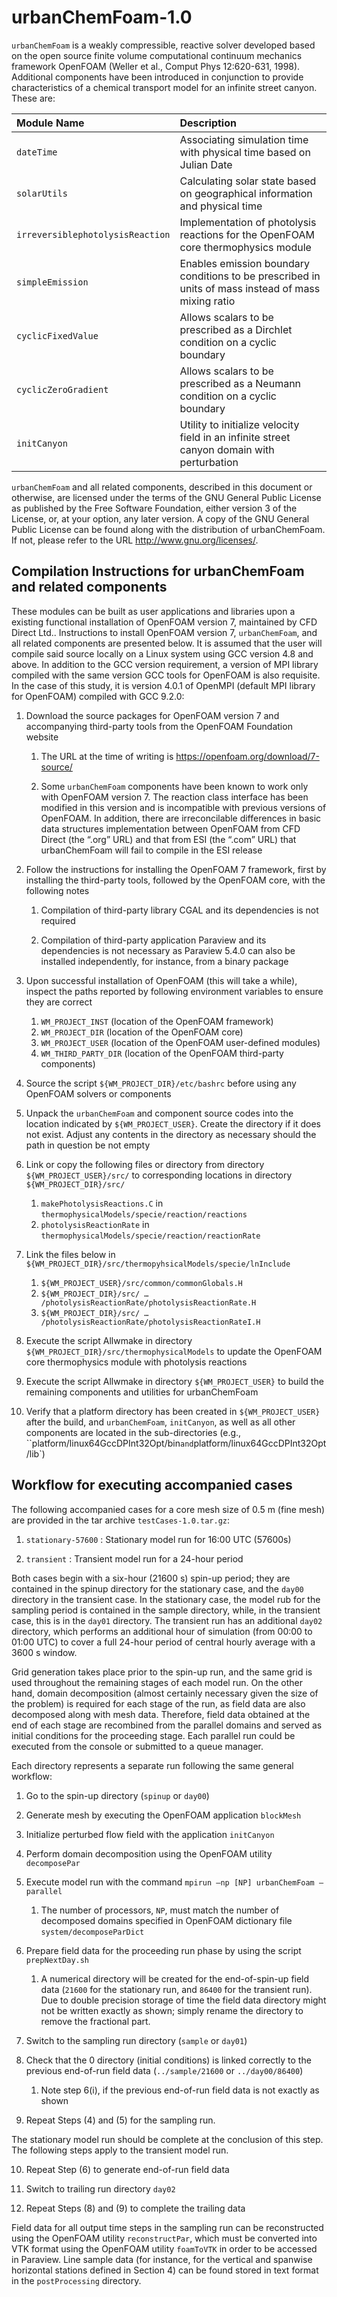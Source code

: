 # urbanChemFoam-1.0

`urbanChemFoam` is a weakly compressible, reactive solver developed based on the open source finite volume computational continuum mechanics framework OpenFOAM (Weller et al., Comput Phys 12:620-631, 1998).  Additional components have been introduced in conjunction to provide characteristics of a chemical transport model for an infinite street canyon.  These are:

  Module Name                     | Description
 :--------------------------------|:----------------------------------------------------------------------------------------------------
 `dateTime`                       |	Associating simulation time with physical time based on Julian Date
 `solarUtils`                     |	Calculating solar state based on geographical information and physical time
 `irreversiblephotolysisReaction` |	Implementation of photolysis reactions for the OpenFOAM core thermophysics module
 `simpleEmission`                 |	Enables emission boundary conditions to be prescribed in units of mass instead of mass mixing ratio
 `cyclicFixedValue`               |	Allows scalars to be prescribed as a Dirchlet condition on a cyclic boundary
 `cyclicZeroGradient`             |	Allows scalars to be prescribed as a Neumann condition on a cyclic boundary
 `initCanyon`                     |	Utility to initialize velocity field in an infinite street canyon domain with perturbation

`urbanChemFoam` and all related components, described in this document or otherwise, are licensed under the terms of the GNU General Public License as published by the Free Software Foundation, either version 3 of the License, or, at your option, any later version.  A copy of the GNU General Public License can be found along with the distribution of urbanChemFoam.  If not, please refer to the URL http://www.gnu.org/licenses/.

## Compilation Instructions for urbanChemFoam and related components

These modules can be built as user applications and libraries upon a existing functional installation of OpenFOAM version 7, maintained by CFD Direct Ltd..  Instructions to install OpenFOAM version 7, `urbanChemFoam`, and all related components are presented below.  It is assumed that the user will compile said source locally on a Linux system using GCC version 4.8 and above.  In addition to the GCC version requirement, a version of MPI library compiled with the same version GCC tools for OpenFOAM is also requisite.  In the case of this study, it is version 4.0.1 of OpenMPI (default MPI library for OpenFOAM) compiled with GCC 9.2.0:

1.	Download the source packages for OpenFOAM version 7 and accompanying third-party tools from the OpenFOAM Foundation website

    1.	The URL at the time of writing is https://openfoam.org/download/7-source/

    2.	Some `urbanChemFoam` components have been known to work only with OpenFOAM version 7.  The reaction class interface has been modified in this version and is incompatible with previous versions of OpenFOAM.  In addition, there are irreconcilable differences in basic data structures implementation between OpenFOAM from CFD Direct (the “.org” URL) and that from ESI (the “.com” URL) that urbanChemFoam will fail to compile in the ESI release
 
2.	Follow the instructions for installing the OpenFOAM 7 framework, first by installing the third-party tools, followed by the OpenFOAM core, with the following notes

    1.	Compilation of third-party library CGAL and its dependencies is not required

    2.	Compilation of third-party application Paraview and its dependencies is not necessary as Paraview 5.4.0 can also be installed independently, for instance, from a binary package

3.	Upon successful installation of OpenFOAM (this will take a while), inspect the paths reported by following environment variables to ensure they are correct

    1.	`WM_PROJECT_INST` (location of the OpenFOAM framework)
    2.	`WM_PROJECT_DIR` (location of the OpenFOAM core)
    3.	`WM_PROJECT_USER` (location of the OpenFOAM user-defined modules)
    4.	`WM_THIRD_PARTY_DIR` (location of the OpenFOAM third-party components)

4.	Source the script `${WM_PROJECT_DIR}/etc/bashrc` before using any OpenFOAM solvers or components

5.	Unpack the `urbanChemFoam` and component source codes into the location indicated by `${WM_PROJECT_USER}`.  Create the directory if it does not exist.  Adjust any contents in the directory as necessary should the path in question be not empty

6.	Link or copy the following files or directory from directory `${WM_PROJECT_USER}/src/` to corresponding locations in directory `${WM_PROJECT_DIR}/src/`

    1.	`makePhotolysisReactions.C` in `thermophysicalModels/specie/reaction/reactions`
    2.	`photolysisReactionRate` in `thermophysicalModels/specie/reaction/reactionRate`

7.	Link the files below in `${WM_PROJECT_DIR}/src/thermopyhsicalModels/specie/lnInclude`

    1.	`${WM_PROJECT_USER}/src/common/commonGlobals.H`
    2.	`${WM_PROJECT_DIR}/src/ … /photolysisReactionRate/photolysisReactionRate.H`
    3.	`${WM_PROJECT_DIR}/src/ … /photolysisReactionRate/photolysisReactionRateI.H`

8.	Execute the script Allwmake in directory `${WM_PROJECT_DIR}/src/thermophysicalModels` to update the OpenFOAM core thermophysics module with photolysis reactions

9.	Execute the script Allwmake in directory `${WM_PROJECT_USER}` to build the remaining components and utilities for urbanChemFoam

10.	Verify that a platform directory has been created in `${WM_PROJECT_USER}` after the build, and `urbanChemFoam`, `initCanyon`, as well as all other components are located in the sub-directories (e.g., ``platform/linux64GccDPInt32Opt/bin` and `platform/linux64GccDPInt32Opt/lib`)

## Workflow for executing accompanied cases

The following accompanied cases for a core mesh size of 0.5 m (fine mesh) are provided in the tar archive `testCases-1.0.tar.gz`:

  1.	`stationary-57600` : Stationary model run for 16:00 UTC (57600s)

  2.	`transient` : Transient model run for a 24-hour period

Both cases begin with a six-hour (21600 s) spin-up period; they are contained in the spinup directory for the stationary case, and the `day00` directory in the transient case.  In the stationary case, the model rub for the sampling period is contained in the sample directory, while, in the transient case, this is in the `day01` directory.  The transient run has an additional `day02` directory, which performs an additional hour of simulation (from 00:00 to 01:00 UTC) to cover a full 24-hour period of central hourly average with a 3600 s window.

Grid generation takes place prior to the spin-up run, and the same grid is used throughout the remaining stages of each model run.  On the other hand, domain decomposition (almost certainly necessary given the size of the problem) is required for each stage of the run, as field data are also decomposed along with mesh data.  Therefore, field data obtained at the end of each stage are recombined from the parallel domains and served as initial conditions for the proceeding stage.  Each parallel run could be executed from the console or submitted to a queue manager.

Each directory represents a separate run following the same general workflow:

1.	Go to the spin-up directory (`spinup` or `day00`)

2.	Generate mesh by executing the OpenFOAM application `blockMesh`

3.	Initialize perturbed flow field with the application `initCanyon`

4.	Perform domain decomposition using the OpenFOAM utility `decomposePar`

5.	Execute model run with the command `mpirun –np [NP] urbanChemFoam –parallel`

    1.	The number of processors, `NP`, must match the number of decomposed domains specified in OpenFOAM dictionary file `system/decomposeParDict`

6.	Prepare field data for the proceeding run phase by using the script `prepNextDay.sh`

    1.	A numerical directory will be created for the end-of-spin-up field data (`21600` for the stationary run, and `86400` for the transient run).  Due to double precision storage of time the field data directory might not be written exactly as shown; simply rename the directory to remove the fractional part. 

7.	Switch to the sampling run directory (`sample` or `day01`)

8.	Check that the 0 directory (initial conditions) is linked correctly to the previous end-of-run field data (`../sample/21600` or `../day00/86400`)

    1.	Note step 6(i), if the previous end-of-run field data is not exactly as shown

9.	Repeat Steps (4) and (5) for the sampling run.

The stationary model run should be complete at the conclusion of this step.  The following steps apply to the transient model run.

10.	Repeat Step (6) to generate end-of-run field data 

11.	Switch to trailing run directory `day02`

12.	Repeat Steps (8) and (9) to complete the trailing data

Field data for all output time steps in the sampling run can be reconstructed using the OpenFOAM utility `reconstructPar`, which must be converted into VTK format using the OpenFOAM utility `foamToVTK` in order to be accessed in Paraview.  Line sample data (for instance, for the vertical and spanwise horizontal stations defined in Section 4) can be found stored in text format in the `postProcessing` directory.

